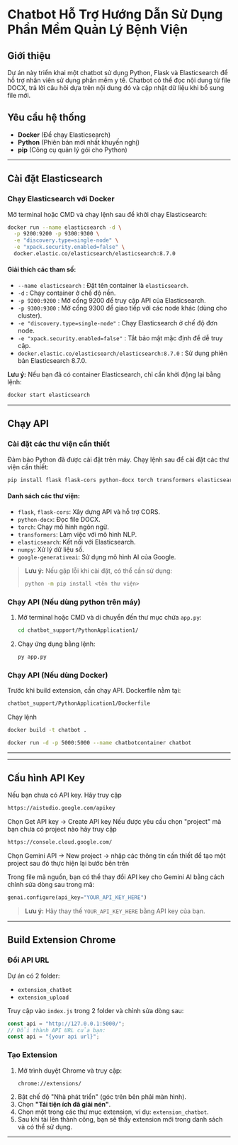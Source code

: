 # Chatbot Hỗ Trợ Hướng Dẫn Sử Dụng Phần Mềm Quản Lý Bệnh Viện

## Giới thiệu
Dự án này triển khai một chatbot sử dụng Python, Flask và Elasticsearch để hỗ trợ nhân viên sử dụng phần mềm y tế. Chatbot có thể đọc nội dung từ file DOCX, trả lời câu hỏi dựa trên nội dung đó và cập nhật dữ liệu khi bổ sung file mới.

## Yêu cầu hệ thống
- **Docker** (Để chạy Elasticsearch)
- **Python** (Phiên bản mới nhất khuyến nghị)
- **pip** (Công cụ quản lý gói cho Python)

---

## Cài đặt Elasticsearch
### Chạy Elasticsearch với Docker
Mở terminal hoặc CMD và chạy lệnh sau để khởi chạy Elasticsearch:

```sh
docker run --name elasticsearch -d \
  -p 9200:9200 -p 9300:9300 \
  -e "discovery.type=single-node" \
  -e "xpack.security.enabled=false" \
  docker.elastic.co/elasticsearch/elasticsearch:8.7.0
```

#### Giải thích các tham số:
- `--name elasticsearch` : Đặt tên container là `elasticsearch`.
- `-d` : Chạy container ở chế độ nền.
- `-p 9200:9200` : Mở cổng 9200 để truy cập API của Elasticsearch.
- `-p 9300:9300` : Mở cổng 9300 để giao tiếp với các node khác (dùng cho cluster).
- `-e "discovery.type=single-node"` : Chạy Elasticsearch ở chế độ đơn node.
- `-e "xpack.security.enabled=false"` : Tắt bảo mật mặc định để dễ truy cập.
- `docker.elastic.co/elasticsearch/elasticsearch:8.7.0` : Sử dụng phiên bản Elasticsearch 8.7.0.

**Lưu ý:** Nếu bạn đã có container Elasticsearch, chỉ cần khởi động lại bằng lệnh:
```sh
docker start elasticsearch
```
---

## Chạy API
### Cài đặt các thư viện cần thiết
Đảm bảo Python đã được cài đặt trên máy. Chạy lệnh sau để cài đặt các thư viện cần thiết:

```sh
pip install flask flask-cors python-docx torch transformers elasticsearch numpy google-generativeai
```

#### Danh sách các thư viện:
- `flask`, `flask-cors`: Xây dựng API và hỗ trợ CORS.
- `python-docx`: Đọc file DOCX.
- `torch`: Chạy mô hình ngôn ngữ.
- `transformers`: Làm việc với mô hình NLP.
- `elasticsearch`: Kết nối với Elasticsearch.
- `numpy`: Xử lý dữ liệu số.
- `google-generativeai`: Sử dụng mô hình AI của Google.

> **Lưu ý:** Nếu gặp lỗi khi cài đặt, có thể cần sử dụng:
> ```sh
> python -m pip install <tên thư viện>
> ```

### Chạy API (Nếu dùng python trên máy)
1. Mở terminal hoặc CMD và di chuyển đến thư mục chứa `app.py`:
   ```sh
   cd chatbot_support/PythonApplication1/
   ```
2. Chạy ứng dụng bằng lệnh:
   ```sh
   py app.py
   ```
### Chạy API (Nếu dùng Docker)
Trước khi build extension, cần chạy API. Dockerfile nằm tại:
```sh
chatbot_support/PythonApplication1/Dockerfile
```
Chạy lệnh
```sh
docker build -t chatbot .
```
```sh
docker run -d -p 5000:5000 --name chatbotcontainer chatbot
```
---

---

## Cấu hình API Key
Nếu bạn chưa có API key. Hãy truy cập
```sh
https://aistudio.google.com/apikey
```
Chọn Get API key -> Create API key
Nếu được yêu cầu chọn "project" mà bạn chưa có project nào hãy truy cập
```sh
https://console.cloud.google.com/
```
Chọn Gemini API -> New project -> nhập các thông tin cần thiết để tạo một project sau đó thực hiện lại bước bên trên

Trong file mã nguồn, bạn có thể thay đổi API key cho Gemini AI bằng cách chỉnh sửa dòng sau trong mã:
```python
genai.configure(api_key="YOUR_API_KEY_HERE")
```
> **Lưu ý:** Hãy thay thế `YOUR_API_KEY_HERE` bằng API key của bạn.

---

## Build Extension Chrome
### Đổi API URL
Dự án có 2 folder:
- `extension_chatbot`
- `extension_upload`

Truy cập vào `index.js` trong 2 folder và chỉnh sửa dòng sau:
```js
const api = "http://127.0.0.1:5000/"; 
// Đổi thành API URL của bạn:
const api = "{your api url}";
```

### Tạo Extension
1. Mở trình duyệt Chrome và truy cập:
   ```sh
   chrome://extensions/
   ```
2. Bật chế độ "Nhà phát triển" (góc trên bên phải màn hình).
3. Chọn **"Tải tiện ích đã giải nén"**.
4. Chọn một trong các thư mục extension, ví dụ: `extension_chatbot`.
5. Sau khi tải lên thành công, bạn sẽ thấy extension mới trong danh sách và có thể sử dụng.

---


